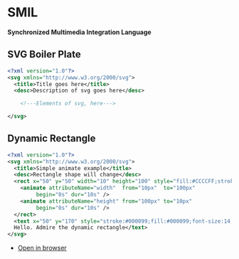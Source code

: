 # SMIL

**Synchronized Multimedia Integration Language**


## SVG Boiler Plate

```xml
<?xml version="1.0"?>
<svg xmlns="http://www.w3.org/2000/svg">
  <title>Title goes here</title>
  <desc>Description of svg goes here</desc>

	<!---Elements of svg, here--->

</svg>
```

## Dynamic Rectangle

```xml
<?xml version="1.0"?>
<svg xmlns="http://www.w3.org/2000/svg">
  <title>Simple animate example</title>
  <desc>Rectangle shape will change</desc>
  <rect x="50" y="50" width="10" height="100" style="fill:#CCCCFF;stroke:#000099">
    <animate attributeName="width"  from="10px"  to="100px" 
	     begin="0s" dur="10s" />
    <animate attributeName="height" from="100px" to="10px"
	     begin="0s" dur="10s" />
  </rect>
  <text x="50" y="170" style="stroke:#000099;fill:#000099;font-size:14;">
  Hello. Admire the dynamic rectangle</text>
</svg>
```

- [Open in browser](http://tecfa.unige.ch/guides/svg/ex/anim-trans/animate-size.svg)
